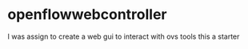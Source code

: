 # openflowwebcontroller
I was assign to create a web gui to interact with ovs tools this a starter 
